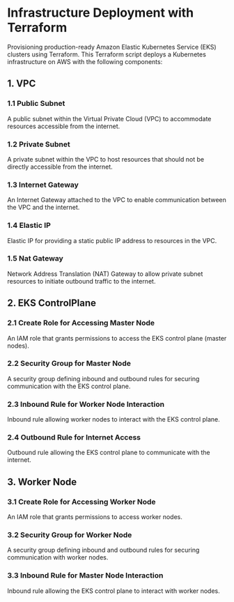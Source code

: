 # Infrastructure Deployment with Terraform

Provisioning production-ready Amazon Elastic Kubernetes Service (EKS) clusters using Terraform.
This Terraform script deploys a Kubernetes infrastructure on AWS with the following components:

## 1. VPC

### 1.1 Public Subnet

A public subnet within the Virtual Private Cloud (VPC) to accommodate resources accessible from the internet.

### 1.2 Private Subnet

A private subnet within the VPC to host resources that should not be directly accessible from the internet.

### 1.3 Internet Gateway

An Internet Gateway attached to the VPC to enable communication between the VPC and the internet.

### 1.4 Elastic IP

Elastic IP for providing a static public IP address to resources in the VPC.

### 1.5 Nat Gateway

Network Address Translation (NAT) Gateway to allow private subnet resources to initiate outbound traffic to the internet.

## 2. EKS ControlPlane

### 2.1 Create Role for Accessing Master Node

An IAM role that grants permissions to access the EKS control plane (master nodes).

### 2.2 Security Group for Master Node

A security group defining inbound and outbound rules for securing communication with the EKS control plane.

### 2.3 Inbound Rule for Worker Node Interaction

Inbound rule allowing worker nodes to interact with the EKS control plane.

### 2.4 Outbound Rule for Internet Access

Outbound rule allowing the EKS control plane to communicate with the internet.

## 3. Worker Node

### 3.1 Create Role for Accessing Worker Node

An IAM role that grants permissions to access worker nodes.

### 3.2 Security Group for Worker Node

A security group defining inbound and outbound rules for securing communication with worker nodes.

### 3.3 Inbound Rule for Master Node Interaction

Inbound rule allowing the EKS control plane to interact with worker nodes.

